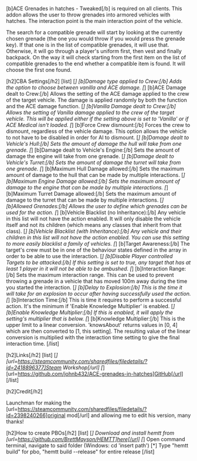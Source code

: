 [b]ACE Grenades in hatches - Tweaked[/b] is required on all clients.
This addon allows the user to throw grenades into armored vehicles with hatches. The interaction point is the main interaction point of the vehicle.

The search for a compatible grenade will start by looking at the currently chosen grenade (the one you would throw if you would press the grenade key). If that one is in the list of compatible grenades, it will use that. Otherwise, it will go through a player's uniform first, then vest and finally backpack. On the way it will check starting from the first item on the list of compatible grenades to the end whether a compatible item is found. It will choose the first one found.

[h2]CBA Settings[/h2]
[list]
[*] [b]Damage type applied to Crew:[/b] Adds the option to choose between vanilla and ACE damage.
[*] [b]ACE Damage dealt to Crew:[/b] Allows the setting of the ACE damage applied to the crew of the target vehicle. The damage is applied randomly by both the function and the ACE damage function.
[*] [b]Vanilla Damage dealt to Crew:[/b] Allows the setting of Vanilla damage applied to the crew of the target vehicle. This will be applied either if the setting above is set to 'Vanilla' or if ACE Medical isn't loaded.
[*] [b]Force Crew dismount:[/b] Forces the crew to dismount, regardless of the vehicle damage. This option allows the vehicle to not have to be disabled in order for AI to dismount.
[*] [b]Damage dealt to Vehicle's Hull:[/b] Sets the amount of damage the hull will take from one grenade.
[*] [b]Damage dealt to Vehicle's Engine:[/b] Sets the amount of damage the engine will take from one grenade.
[*] [b]Damage dealt to Vehicle's Turret:[/b] Sets the amount of damage the turret will take from one grenade.
[*] [b]Maximum Hull Damage allowed:[/b] Sets the maximum amount of damage to the hull that can be made by multiple interactions.
[*] [b]Maximum Engine Damage allowed:[/b] Sets the maximum amount of damage to the engine that can be made by multiple interactions.
[*] [b]Maximum Turret Damage allowed:[/b] Sets the maximum amount of damage to the turret that can be made by multiple interactions.
[*] [b]Allowed Grenades:[/b] Allows the user to define which grenades can be used for the action.
[*] [b]Vehicle Blacklist (no Inheritance):[/b] Any vehicle in this list will not have the action enabled. It will only disable the vehicle itself and not its children (which means any classes that inherit from that class).
[*] [b]Vehicle Blacklist (with Inheritance):[/b] Any vehicle and their children in this list will not have the action enabled. You can use this setting to more easily blacklist a family of vehicles.
[*] [b]Target Awareness:[/b] The target's crew must be in one of the behaviour states defined in the array in order to be able to use the interaction.
[*] [b]Disable Player controlled Targets to be attacked:[/b] If this setting is set to true, any target that has at least 1 player in it will not be able to be ambushed.
[*] [b]Interaction Range:[/b] Sets the maximum interaction range. This can be used to prevent throwing a grenade in a vehicle that has moved 100m away during the time you started the interaction.
[*] [b]Delay to Explosion:[/b] This is the time it will take for an explosion to occur after having successfully used the action.
[*] [b]Interaction Time:[/b] This is time it requires to perform a successful action. It's the minimum if 'Enable Knowledge Multiplier' is enabled.
[*] [b]Enable Knowledge Multiplier:[/b] If this is enabled, it will apply the setting's multiplier that is below.
[*] [b]Knowledge Multiplier:[/b] This is the upper limit to a linear conversion. 'knowsAbout' returns values in [0, 4] which are then converted to [1, this setting]. The resulting value of the linear conversion is multiplied with the interaction time setting to give the final interaction time.
[/list]

[h2]Links[/h2]
[list]
[*] [url=https://steamcommunity.com/sharedfiles/filedetails/?id=2418896377]Steam Workshop[/url]
[*] [url=https://github.com/johnb432/ACE-grenades-in-hatches]GitHub[/url]
[/list]

[h2]Credit[/h2]

Launchman for making the [url=https://steamcommunity.com/sharedfiles/filedetails/?id=2398240266]original mod[/url] and allowing me to edit his version, many thanks!

[h2]How to create PBOs[/h2]
[list]
[*] Download and install hemtt from [url=https://github.com/BrettMayson/HEMTT]here[/url]
[*] Open command terminal, navigate to said folder (Windows: cd 'insert path')
[*] Type "hemtt build" for pbo, "hemtt build --release" for entire release
[/list]

